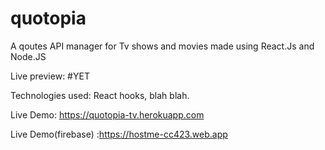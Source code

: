 # quotopia

A qoutes API manager for Tv shows and movies made using React.Js and Node.JS

Live preview: #YET

Technologies used: React hooks, blah blah.

Live Demo: https://quotopia-tv.herokuapp.com

Live Demo(firebase) :https://hostme-cc423.web.app
